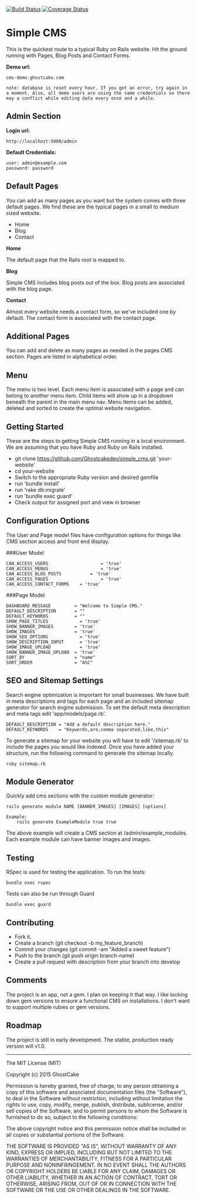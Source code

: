 [![Build Status](https://travis-ci.org/Ghostcakedev/simple_cms.svg?branch=master)](https://travis-ci.org/Ghostcakedev/simple_cms)
[![Coverage Status](https://coveralls.io/repos/Ghostcakedev/simple_cms/badge.svg?branch=develop&service=github)](https://coveralls.io/github/Ghostcakedev/simple_cms?branch=develop)

# Simple CMS

This is the quickest route to a typical Ruby on Rails website. Hit the ground running with Pages, Blog Posts and Contact Forms.

**Demo url:**
```
cms-demo.ghostcake.com

note: database is reset every hour. If you get an error, try again in a moment. Also, all demo users are using the same credentials so there may a conflict while editing data every once and a while.
```


## Admin Section

**Login url:**
```
http://localhost:5000/admin
```


**Default Credentials:**
```
user: admin@example.com
password: password
```

## Default Pages

You can add as many pages as you want but the system comes with three default pages. We find these are the typical pages in a small to medium sized website.

*	Home
* Blog
* Contact

**Home**

The default page that the Rails root is mapped to.

**Blog**

Simple CMS includes blog posts out of the box. Blog posts are associated with the blog page.


**Contact**

Almost every website needs a contact form, so we've included one by default. The contact form is associated with the contact page.


## Additional Pages

You can add and delete as many pages as needed in the pages CMS section. Pages are listed in alphabetical order.


## Menu

The menu is two level. Each menu item is associated with a page and can belong to another menu item. Child items will show up in a dropdown beneath the parent in the main menu nav. Menu items can be added, deleted and sorted to create the optimal website navigation.


## Getting Started


These are the steps to getting Simple CMS running in a local environment. We are assuming that you have Ruby and Ruby on Rails installed.

* git clone https://github.com/Ghostcakedev/simple_cms.git 'your-website'
* cd your-website
* Switch to the appropriate Ruby version and desired gemfile
* run 'bundle install'
* run 'rake db:migrate'
* run 'bundle exec guard'
* Check output for assigned port and view in browser

## Configuration Options

The User and Page model files have configuration options for things like CMS section access and front end display.

###User Model

```
CAN_ACCESS_USERS					= 'true'
CAN_ACCESS_MENUS					= 'true'
CAN_ACCESS_BLOG_POSTS			= 'true'
CAN_ACCESS_PAGES					= 'true'
CAN_ACCESS_CONTACT_FORMS	= 'true'
```

###Page Model

```
DASHBOARD_MESSAGE         = "Welcome to Simple CMS."
DEFAULT_DESCRIPTION       = ""
DEFAULT_KEYWORDS          = ""
SHOW_PAGE_TITLES	        = 'true'
SHOW_BANNER_IMAGES        = 'true'
SHOW_IMAGES               = 'true'
SHOW_SEO_OPTIONS     	    = 'true'
SHOW_DESCRIPTION_INPUT  	= 'true'
SHOW_IMAGE_UPLOAD       	= 'true'
SHOW_BANNER_IMAGE_UPLOAD  = 'true'
SORT_BY                   = "name"
SORT_ORDER                = "ASC"
```

## SEO and Sitemap Settings

Search engine optimization is important for small businesses. We have built in meta descriptions and tags for each page and an included sitemap generator for search engine submission. To set the default meta description and meta tags edit 'app/models/page.rb'.

```
DEFAULT_DESCRIPTION = "Add a default description here."
DEFAULT_KEYWORDS    = "Keywords,are,comma separated,like,this"
```

To generate a sitemap for your website you will have to edit '/sitemap.rb' to include the pages you would like indexed. Once you have added your structure, run the following command to generate the sitemap locally.

```
ruby sitemap.rb
```

## Module Generator

Quickly add cms sections with the custom module generator:

```
rails generate module NAME [BANNER_IMAGES] [IMAGES] [options]

Example:
	rails generate ExampleModule true true
```

The above example will create a CMS section at /admin/example_modules. Each example module can have banner images and images.

## Testing

RSpec is used for testing the application. To run the tests:

```
bundle exec rspec
```

Tests can also be run through Guard

```
bundle exec guard
```

## Contributing

* Fork it.
* Create a branch (git checkout -b my_feature_branch)
* Commit your changes (git commit -am "Added a sweet feature")
* Push to the branch (git push origin branch-name)
* Create a pull request with description from your branch into develop


## Comments

The project is an app, not a gem. I plan on keeping it that way. I like locking down gem versions to ensure a functional CMS on installations. I don't want to support multiple rubies or gem versions.


## Roadmap

The project is still in early development. The stable, production ready version will v1.0.

--------------------------------------------------------------------------------------

The MIT License (MIT)

Copyright (c) 2015 GhostCake

Permission is hereby granted, free of charge, to any person obtaining a copy
of this software and associated documentation files (the "Software"), to deal
in the Software without restriction, including without limitation the rights
to use, copy, modify, merge, publish, distribute, sublicense, and/or sell
copies of the Software, and to permit persons to whom the Software is
furnished to do so, subject to the following conditions:

The above copyright notice and this permission notice shall be included in
all copies or substantial portions of the Software.

THE SOFTWARE IS PROVIDED "AS IS", WITHOUT WARRANTY OF ANY KIND, EXPRESS OR
IMPLIED, INCLUDING BUT NOT LIMITED TO THE WARRANTIES OF MERCHANTABILITY,
FITNESS FOR A PARTICULAR PURPOSE AND NONINFRINGEMENT. IN NO EVENT SHALL THE
AUTHORS OR COPYRIGHT HOLDERS BE LIABLE FOR ANY CLAIM, DAMAGES OR OTHER
LIABILITY, WHETHER IN AN ACTION OF CONTRACT, TORT OR OTHERWISE, ARISING FROM,
OUT OF OR IN CONNECTION WITH THE SOFTWARE OR THE USE OR OTHER DEALINGS IN
THE SOFTWARE.
